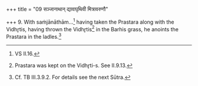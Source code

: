 +++
title = "09 सञ्जानाथान् द्यावापृथिवी मित्रावरुणौ"

+++
9. With saṁjānāthām...[^1] having taken the Prastara along with the Vidhr̥tis, having thrown the Vidhr̥tis[^2] in the Barhis grass, he anoints the Prastara in the ladles.[^3]   

[^1]: VS II.16.  

[^2]: Prastara was kept on the Vidhr̥ti-s. See II.9.13.  

[^3]: Cf. TB III.3.9.2. For details see the next Sūtra.
